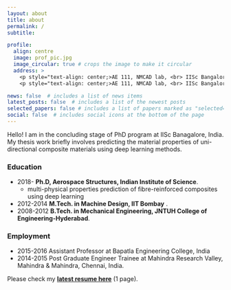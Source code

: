 ```yaml
---
layout: about
title: about
permalink: /
subtitle: 

profile:
  align: centre
  image: prof_pic.jpg
  image_circular: true # crops the image to make it circular
  address: >
    <p style="text-align: center;>AE 111, NMCAD lab, <br> IISc Bangalore, India</p>
    <p style="text-align: center;>AE 111, NMCAD lab, <br> IISc Bangalore, India</p>

news: false  # includes a list of news items
latest_posts: false  # includes a list of the newest posts
selected_papers: false # includes a list of papers marked as "selected={true}"
social: false  # includes social icons at the bottom of the page
---
```



Hello! I am in the concluding stage of PhD program at IISc Banagalore, India. My thesis work briefly involves predicting the material properties of uni-directional composite materials using deep learning methods.


### **Education**

* 2018- **Ph.D, Aerospace Structures, Indian Institute of Science**.
  * multi-physical properties prediction of fibre-reinforced composites using deep learning
* 2012-2014 **M.Tech. in Machine Design, IIT Bombay** .
* 2008-2012 **B.Tech. in Mechanical Engineering, JNTUH College of Engineering-Hyderabad**.

### **Employment**

* 2015-2016 Assistant Professor at Bapatla Engineering College, India
* 2014-2015 Post Graduate Engineer Trainee at Mahindra Research Valley, Mahindra & Mahindra, Chennai, India.

Please check my [**latest resume here**](/assets/pdf/resume_09042023.pdf)  (1 page).

<!-- Write your biography here. Tell the world about yourself. Link to your favorite [subreddit](http://reddit.com). You can put a picture in, too. The code is already in, just name your picture `prof_pic.jpg` and put it in the `img/` folder.

Put your address / P.O. box / other info right below your picture. You can also disable any of these elements by editing `profile` property of the YAML header of your `_pages/about.md`. Edit `_bibliography/papers.bib` and Jekyll will render your [publications page](/al-folio/publications/) automatically.

Link to your social media connections, too. This theme is set up to use [Font Awesome icons](http://fortawesome.github.io/Font-Awesome/) and [Academicons](https://jpswalsh.github.io/academicons/), like the ones below. Add your Facebook, Twitter, LinkedIn, Google Scholar, or just disable all of them. -->
